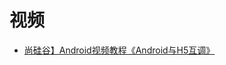 


# 视频

* [尚硅谷】Android视频教程《Android与H5互调》](https://www.bilibili.com/video/av22712249?from=search&seid=2785694151148121984)
